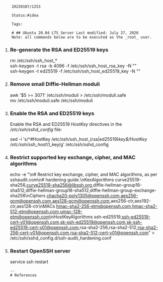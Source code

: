 		20220107/1253

		Status:#idea
		
		Tags:

		# ## Ubuntu 20.04 LTS Server Last modified: July 27, 2020
		Note: all commands below are to be executed as the _root_ user.

	
1.  ### Re-generate the RSA and ED25519 keys
    
    rm /etc/ssh/ssh_host_*  
    ssh-keygen -t rsa -b 4096 -f /etc/ssh/ssh_host_rsa_key -N ""  
    ssh-keygen -t ed25519 -f /etc/ssh/ssh_host_ed25519_key -N ""
2.  ### Remove small Diffie-Hellman moduli
    
    awk '$5 >= 3071' /etc/ssh/moduli > /etc/ssh/moduli.safe  
    mv /etc/ssh/moduli.safe /etc/ssh/moduli
3.  ### Enable the RSA and ED25519 keys
    
    Enable the RSA and ED25519 _HostKey_ directives in the _/etc/ssh/sshd_config_ file:  
      
    sed -i 's/^\#HostKey \/etc\/ssh\/ssh_host_\(rsa\|ed25519\)_key$/HostKey \/etc\/ssh\/ssh_host_\1_key/g' /etc/ssh/sshd_config
4.  ### Restrict supported key exchange, cipher, and MAC algorithms
    
    echo -e "\n# Restrict key exchange, cipher, and MAC algorithms, as per sshaudit.com\n# hardening guide.\nKexAlgorithms curve25519-sha256,curve25519-sha256@libssh.org,diffie-hellman-group16-sha512,diffie-hellman-group18-sha512,diffie-hellman-group-exchange-sha256\nCiphers chacha20-poly1305@openssh.com,aes256-gcm@openssh.com,aes128-gcm@openssh.com,aes256-ctr,aes192-ctr,aes128-ctr\nMACs hmac-sha2-256-etm@openssh.com,hmac-sha2-512-etm@openssh.com,umac-128-etm@openssh.com\nHostKeyAlgorithms ssh-ed25519,ssh-ed25519-cert-v01@openssh.com,sk-ssh-ed25519@openssh.com,sk-ssh-ed25519-cert-v01@openssh.com,rsa-sha2-256,rsa-sha2-512,rsa-sha2-256-cert-v01@openssh.com,rsa-sha2-512-cert-v01@openssh.com" > /etc/ssh/sshd_config.d/ssh-audit_hardening.conf
5.  ### Restart OpenSSH server
    
    service ssh restart


		--
		# References
		